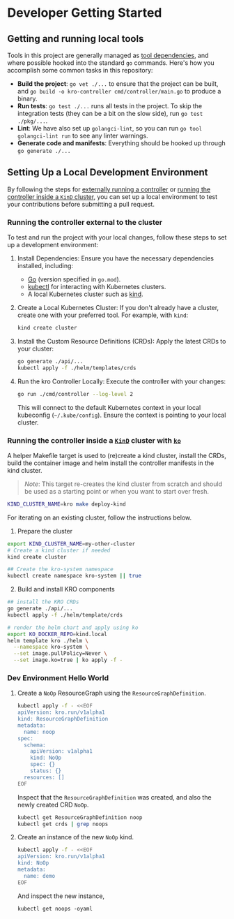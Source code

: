 
# Developer Getting Started

## Getting and running local tools

Tools in this project are generally managed as [tool dependencies](https://tip.golang.org/doc/modules/managing-dependencies#tools),
and where possible hooked into the standard `go` commands. Here's how you accomplish some common tasks in this repository:

* **Build the project**: `go vet ./...` to ensure that the project can be built, and `go build -o kro-controller cmd/controller/main.go` to produce a binary.
* **Run tests**: `go test ./...` runs all tests in the project. To skip the integration tests (they can be a bit on the slow side), run `go test ./pkg/...`.
* **Lint**: We have also set up `golangci-lint`, so you can run `go tool golangci-lint run` to see any linter warnings.
* **Generate code and manifests**: Everything should be hooked up through `go generate ./...`

## Setting Up a Local Development Environment

By following the steps for [externally running a controller](#running-the-controller-external-to-the-cluster) or 
[running the controller inside a `KinD` cluster](#running-the-controller-inside-a-kind-cluster-with-ko), you can set up 
a local environment to test your contributions before submitting a pull request.

### Running the controller external to the cluster

To test and run the project with your local changes, follow these steps to set up a development environment:

1. Install Dependencies: Ensure you have the necessary dependencies installed, including:
    - [Go](https://golang.org/doc/install) (version specified in `go.mod`).
    - [kubectl](https://kubernetes.io/docs/tasks/tools/#kubectl) for interacting with Kubernetes clusters.
    - A local Kubernetes cluster such as [kind](https://kind.sigs.k8s.io/).

2. Create a Local Kubernetes Cluster: If you don't already have a cluster, create one with your preferred tool. For example, with `kind`:
    ```bash
    kind create cluster
    ```

3. Install the Custom Resource Definitions (CRDs): Apply the latest CRDs to your cluster:
    ```bash
    go generate ./api/...
    kubectl apply -f ./helm/templates/crds
    ```

4. Run the kro Controller Locally: Execute the controller with your changes:
    ```bash
    go run ./cmd/controller --log-level 2
    ```
    This will connect to the default Kubernetes context in your local kubeconfig (`~/.kube/config`). Ensure the context is pointing to your local cluster.

### Running the controller inside a [`KinD`][kind] cluster with [`ko`][ko]

[ko]: https://ko.build
[kind]: https://kind.sigs.k8s.io/

A helper Makefile target is used to (re)create a kind cluster, install the CRDs, build the container image and helm install the controller manifests in the kind cluster. 

> _Note_: This target re-creates the kind cluster from scratch and should be used as a starting point or when you want to start over fresh.

```sh
KIND_CLUSTER_NAME=kro make deploy-kind
```

For iterating on an existing cluster, follow the instructions below.

1. Prepare the cluster
```sh
export KIND_CLUSTER_NAME=my-other-cluster
# Create a kind cluster if needed
kind create cluster

## Create the kro-system namespace
kubectl create namespace kro-system || true

```

2. Build and install KRO components

```sh
## install the KRO CRDs
go generate ./api/...
kubectl apply -f ./helm/template/crds

# render the helm chart and apply using ko
export KO_DOCKER_REPO=kind.local
helm template kro ./helm \
  --namespace kro-system \
  --set image.pullPolicy=Never \
  --set image.ko=true | ko apply -f -
```

### Dev Environment Hello World

1. Create a `NoOp` ResourceGraph using the `ResourceGraphDefinition`.

   ```sh
   kubectl apply -f - <<EOF
   apiVersion: kro.run/v1alpha1
   kind: ResourceGraphDefinition
   metadata:
     name: noop
   spec:
     schema:
       apiVersion: v1alpha1
       kind: NoOp
       spec: {}
       status: {}
     resources: []
   EOF
   ```

   Inspect that the `ResourceGraphDefinition` was created, and also the newly created CRD `NoOp`.

   ```sh
   kubectl get ResourceGraphDefinition noop
   kubectl get crds | grep noops
   ```

3. Create an instance of the new `NoOp` kind.

   ```sh
   kubectl apply -f - <<EOF
   apiVersion: kro.run/v1alpha1
   kind: NoOp
   metadata:
     name: demo
   EOF
   ```

   And inspect the new instance,

   ```shell
   kubectl get noops -oyaml
   ```